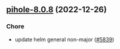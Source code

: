 

## [pihole-8.0.8](https://github.com/truecharts/charts/compare/pihole-8.0.7...pihole-8.0.8) (2022-12-26)

### Chore

- update helm general non-major ([#5839](https://github.com/truecharts/charts/issues/5839))
  
  